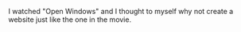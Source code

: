 
I watched "Open Windows" and I thought to myself
why not create a website just like the one in the movie.
